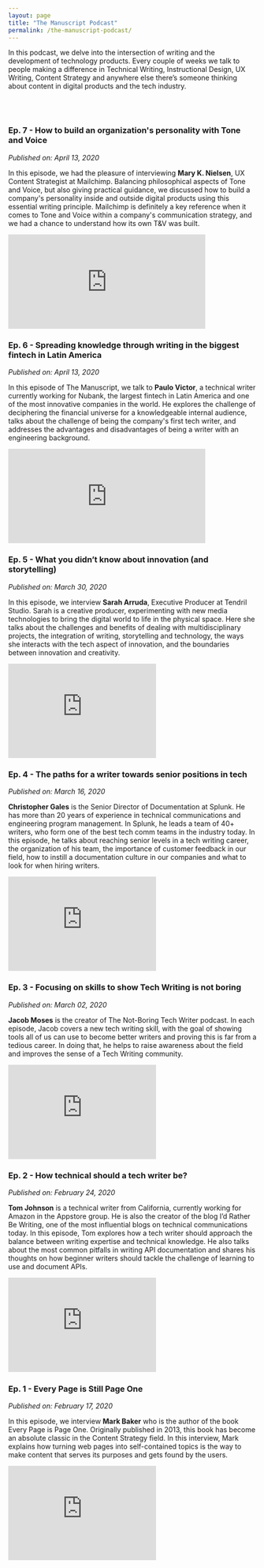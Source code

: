 ```yaml
---
layout: page
title: "The Manuscript Podcast"
permalink: /the-manuscript-podcast/
---
```


In this podcast, we delve into the intersection of writing and the development of technology products. Every couple of weeks we talk to people making a difference in Technical Writing, Instructional Design, UX Writing, Content Strategy and anywhere else there’s someone thinking about content in digital products and the tech industry.

<br><br>


### Ep. 7 - How to build an organization's personality with Tone and Voice
_Published on: April 13, 2020_

In this episode, we had the pleasure of interviewing **Mary K. Nielsen**, UX Content Strategist at Mailchimp. Balancing philosophical aspects of Tone and Voice, but also giving practical guidance, we discussed how to build a company's personality inside and outside digital products using this essential writing principle. Mailchimp is definitely a key reference when it comes to Tone and Voice within a company's communication strategy, and we had a chance to understand how its own T&V was built.

<iframe class="podcastPlayer" src="https://anchor.fm/themanuscript/embed/episodes/7-How-to-build-an-organizations-personality-with-Tone-and-Voice-edjmef" height="191.25px" width="400px" frameborder="0" scrolling="no"></iframe>


### Ep. 6 - Spreading knowledge through writing in the biggest fintech in Latin America
_Published on: April 13, 2020_

In this episode of The Manuscript, we talk to **Paulo Victor**, a technical writer currently working for Nubank, the largest fintech in Latin America and one of the most innovative companies in the world. He explores the challenge of deciphering the financial universe for a knowledgeable internal audience, talks about the challenge of being the company's first tech writer, and addresses the advantages and disadvantages of being a writer with an engineering background.

<iframe class="podcastPlayer" src="https://anchor.fm/themanuscript/embed/episodes/6-Spreading-knowledge-through-writing-in-the-biggest-fintech-in-Latin-America-ed9kpu" height="191.25px" width="400px" frameborder="0" scrolling="no"></iframe>


### Ep. 5 - What you didn’t know about innovation (and storytelling)
_Published on: March 30, 2020_

In this episode, we interview **Sarah Arruda**, Executive Producer at Tendril Studio. Sarah is a creative producer, experimenting with new media technologies to bring the digital world to life in the physical space. Here she talks about the challenges and benefits of dealing with multidisciplinary projects, the integration of writing, storytelling and technology, the ways she interacts with the tech aspect of innovation, and the boundaries between innovation and creativity.

<iframe class="podcastPlayer" src="https://anchor.fm/themanuscript/embed/episodes/5-What-you-didnt-know-about-innovation-and-storytelling-ec6n00" height="191.25px" frameborder="0" scrolling="no"></iframe>


### Ep. 4 - The paths for a writer towards senior positions in tech
_Published on: March 16, 2020_

**Christopher Gales** is the Senior Director of Documentation at Splunk. He has more than 20 years of experience in technical communications and engineering program management. In Splunk, he leads a team of 40+ writers, who form one of the best tech comm teams in the industry today. In this episode, he talks about reaching senior levels in a tech writing career, the organization of his team, the importance of customer feedback in our field, how to instill a documentation culture in our companies and what to look for when hiring writers.

<iframe class="podcastPlayer" src="https://anchor.fm/themanuscript/embed/episodes/The-paths-for-a-writer-towards-senior-positions-in-tech-ebid83" height="191.25px" frameborder="0" scrolling="no"></iframe>


### Ep. 3 - Focusing on skills to show Tech Writing is not boring
_Published on: March 02, 2020_

**Jacob Moses** is the creator of The Not-Boring Tech Writer podcast. In each episode, Jacob covers a new tech writing skill, with the goal of showing tools all of us can use to become better writers and proving this is far from a tedious career. In doing that, he helps to raise awareness about the field and improves the sense of a Tech Writing community.

<iframe class="podcastPlayer" src="https://anchor.fm/themanuscript/embed/episodes/Focusing-on-skills-to-show-Tech-Writing-is-not-boring-eb6tsv" height="191.25px" frameborder="0" scrolling="no"></iframe>


### Ep. 2 - How technical should a tech writer be?
_Published on: February 24, 2020_

**Tom Johnson** is a technical writer from California, currently working for Amazon in the Appstore group. He is also the creator of the blog I’d Rather Be Writing, one of the most influential blogs on technical communications today. In this episode, Tom explores how a tech writer should approach the balance between writing expertise and technical knowledge. He also talks about the most common pitfalls in writing API documentation and shares his thoughts on how beginner writers should tackle the challenge of learning to use and document APIs.

<iframe class="podcastPlayer" src="https://anchor.fm/themanuscript/embed/episodes/How-technical-should-a-tech-writer-be-eb6njl" height="191.25px" frameborder="0" scrolling="no"></iframe>


### Ep. 1 - Every Page is Still Page One
_Published on: February 17, 2020_

In this episode, we interview **Mark Baker** who is the author of the book Every Page is Page One. Originally published in 2013, this book has become an absolute classic in the Content Strategy field. In this interview, Mark explains how turning web pages into self-contained topics is the way to make content that serves its purposes and gets found by the users.

<iframe class="podcastPlayer" src="https://anchor.fm/themanuscript/embed/episodes/Every-Page-is-Still-Page-One-eb76fq" height="191.25px" frameborder="0" scrolling="no"></iframe>
